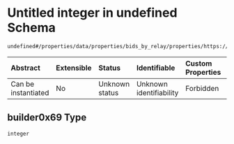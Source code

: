 # Untitled integer in undefined Schema

```txt
undefined#/properties/data/properties/bids_by_relay/properties/https://boost-relay.flashbots.net/properties/builder0x69
```



| Abstract            | Extensible | Status         | Identifiable            | Custom Properties | Additional Properties | Access Restrictions | Defined In                                                                          |
| :------------------ | :--------- | :------------- | :---------------------- | :---------------- | :-------------------- | :------------------ | :---------------------------------------------------------------------------------- |
| Can be instantiated | No         | Unknown status | Unknown identifiability | Forbidden         | Allowed               | none                | [bid\_summary.schema.json\*](../out/bid_summary.schema.json "open original schema") |

## builder0x69 Type

`integer`
